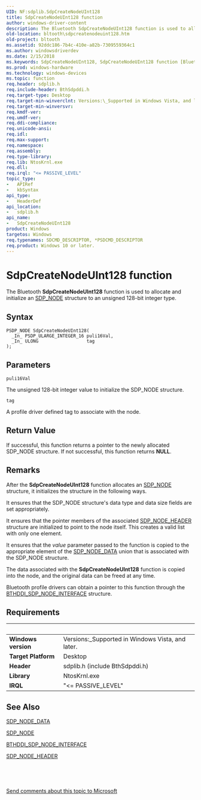 ```yaml
---
UID: NF:sdplib.SdpCreateNodeUInt128
title: SdpCreateNodeUInt128 function
author: windows-driver-content
description: The Bluetooth SdpCreateNodeUInt128 function is used to allocate and initialize an SDP_NODE structure to an unsigned 128-bit integer type.
old-location: bltooth\sdpcreatenodeuint128.htm
old-project: bltooth
ms.assetid: 92ddc186-7b4c-410e-a82b-7309559364c1
ms.author: windowsdriverdev
ms.date: 2/15/2018
ms.keywords: SdpCreateNodeUInt128, SdpCreateNodeUInt128 function [Bluetooth Devices], bltooth.sdpcreatenodeuint128, bth_funcs_c03666c1-b1d7-4361-9133-f0525300e546.xml, sdplib/SdpCreateNodeUInt128
ms.prod: windows-hardware
ms.technology: windows-devices
ms.topic: function
req.header: sdplib.h
req.include-header: BthSdpddi.h
req.target-type: Desktop
req.target-min-winverclnt: Versions:\_Supported in Windows Vista, and later.
req.target-min-winversvr: 
req.kmdf-ver: 
req.umdf-ver: 
req.ddi-compliance: 
req.unicode-ansi: 
req.idl: 
req.max-support: 
req.namespace: 
req.assembly: 
req.type-library: 
req.lib: NtosKrnl.exe
req.dll: 
req.irql: "<= PASSIVE_LEVEL"
topic_type:
-	APIRef
-	kbSyntax
api_type:
-	HeaderDef
api_location:
-	sdplib.h
api_name:
-	SdpCreateNodeUInt128
product: Windows
targetos: Windows
req.typenames: SDCMD_DESCRIPTOR, *PSDCMD_DESCRIPTOR
req.product: Windows 10 or later.
---
```



# SdpCreateNodeUInt128 function
The Bluetooth 
  <b>SdpCreateNodeUInt128</b> function is used to allocate and initialize an 
  <a href="..\sdpnode\ns-sdpnode-_sdp_node.md">SDP_NODE</a> structure to an unsigned 128-bit integer
  type.

## Syntax

````
PSDP_NODE SdpCreateNodeUInt128(
  _In_ PSDP_ULARGE_INTEGER_16 puli16Val,
  _In_ ULONG                  tag
);
````

## Parameters

`puli16Val`

The unsigned 128-bit integer value to initialize the SDP_NODE structure.

`tag`

A profile driver defined tag to associate with the node.


## Return Value

If successful, this function returns a pointer to the newly allocated SDP_NODE structure. If not
     successful, this function returns <b>NULL</b>.

## Remarks

After the 
    <b>SdpCreateNodeUInt128</b> function allocates an 
    <a href="..\sdpnode\ns-sdpnode-_sdp_node.md">SDP_NODE</a> structure, it initializes the structure in
    the following ways.

It ensures that the SDP_NODE structure's data type and data size fields are set appropriately.

It ensures that the pointer members of the associated 
      <a href="..\sdpnode\ns-sdpnode-_sdp_node_header.md">SDP_NODE_HEADER</a> structure are initialized
      to point to the node itself. This creates a valid list with only one element.

It ensures that the 
      <i>value</i> parameter passed to the function is copied to the appropriate element of the 
      <a href="..\sdpnode\ns-sdpnode-_sdp_node_data.md">SDP_NODE_DATA</a> union that is associated with
      the SDP_NODE structure.

The data associated with the 
    <b>SdpCreateNodeUInt128</b> function is copied into the node, and the original data can be freed at any
    time.

Bluetooth profile drivers can obtain a pointer to this function through the 
    <a href="..\bthsdpddi\ns-bthsdpddi-_bthddi_sdp_node_interface.md">
    BTHDDI_SDP_NODE_INTERFACE</a> structure.

## Requirements
| &nbsp; | &nbsp; |
| ---- |:---- |
| **Windows version** | Versions:\_Supported in Windows Vista, and later.  |
| **Target Platform** | Desktop |
| **Header** | sdplib.h (include BthSdpddi.h) |
| **Library** | NtosKrnl.exe |
| **IRQL** | "<= PASSIVE_LEVEL" |

## See Also

<a href="..\sdpnode\ns-sdpnode-_sdp_node_data.md">SDP_NODE_DATA</a>



<a href="..\sdpnode\ns-sdpnode-_sdp_node.md">SDP_NODE</a>



<a href="..\bthsdpddi\ns-bthsdpddi-_bthddi_sdp_node_interface.md">BTHDDI_SDP_NODE_INTERFACE</a>



<a href="..\sdpnode\ns-sdpnode-_sdp_node_header.md">SDP_NODE_HEADER</a>



 

 

<a href="mailto:wsddocfb@microsoft.com?subject=Documentation%20feedback [bltooth\bltooth]:%20SdpCreateNodeUInt128 function%20 RELEASE:%20(2/15/2018)&amp;body=%0A%0APRIVACY STATEMENT%0A%0AWe use your feedback to improve the documentation. We don't use your email address for any other purpose, and we'll remove your email address from our system after the issue that you're reporting is fixed. While we're working to fix this issue, we might send you an email message to ask for more info. Later, we might also send you an email message to let you know that we've addressed your feedback.%0A%0AFor more info about Microsoft's privacy policy, see http://privacy.microsoft.com/en-us/default.aspx." title="Send comments about this topic to Microsoft">Send comments about this topic to Microsoft</a>